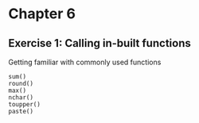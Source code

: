 # Chapter 6
## Exercise 1: Calling in-built functions
Getting familiar with commonly used functions
```
sum()
round()
max()
nchar()
toupper()
paste()
```